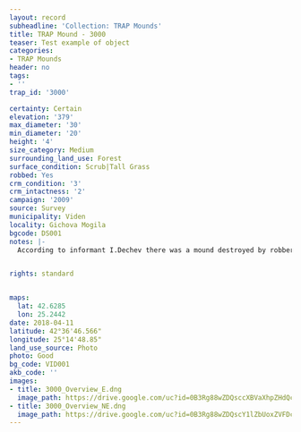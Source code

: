 ```yaml
---
layout: record
subheadline: 'Collection: TRAP Mounds'
title: TRAP Mound - 3000
teaser: Test example of object
categories:
- TRAP Mounds
header: no
tags:
- ''
trap_id: '3000'

certainty: Certain
elevation: '379'
max_diameter: '30'
min_diameter: '20'
height: '4'
size_category: Medium
surrounding_land_use: Forest
surface_condition: Scrub|Tall Grass
robbed: Yes
crm_condition: '3'
crm_intactness: '2'
campaign: '2009'
source: Survey
municipality: Viden
locality: Gichova Mogila
bgcode: DS001
notes: |-
  According to informant I.Dechev there was a mound destroyed by robbers in 1990's.


rights: standard


maps:
  lat: 42.6285
  lon: 25.2442
date: 2018-04-11
latitude: 42°36'46.566"
longitude: 25°14'48.85"
land_use_source: Photo
photo: Good
bg_code: VID001
akb_code: ''
images:
- title: 3000_Overview_E.dng
  image_path: https://drive.google.com/uc?id=0B3Rg88wZDQsccXBVaXhpZHdQc0E
- title: 3000_Overview_NE.dng
  image_path: https://drive.google.com/uc?id=0B3Rg88wZDQscY1lZbUoxZVFDcTQ
---
```

